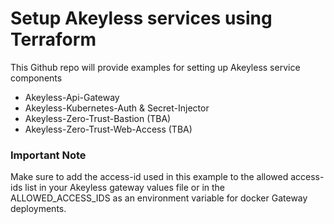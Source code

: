 # Setup Akeyless services using Terraform

This Github repo will provide examples for setting up Akeyless service components 
- Akeyless-Api-Gateway
- Akeyless-Kubernetes-Auth & Secret-Injector
- Akeyless-Zero-Trust-Bastion (TBA)
- Akeyless-Zero-Trust-Web-Access (TBA)


### Important Note
Make sure to add the access-id used in this example to the allowed access-ids list in your Akeyless gateway values file or in the ALLOWED_ACCESS_IDS as an environment variable for docker Gateway deployments.

